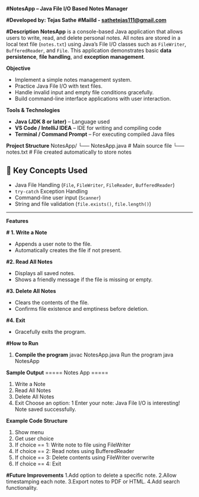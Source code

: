 **#NotesApp – Java File I/O Based Notes Manager**

**#Developed by: Tejas Sathe**
**#MailId - sathetejas111@gmail.com**

**#Description**
**NotesApp** is a console-based Java application that allows users to write, read, and delete personal notes. All notes are stored in a local text file (`notes.txt`) 
  using Java’s File I/O classes such as `FileWriter`, `BufferedReader`, and `File`. This application demonstrates basic **data persistence**, **file handling**, and **exception management**.



**Objective**
- Implement a simple notes management system.
- Practice Java File I/O with text files.
- Handle invalid input and empty file conditions gracefully.
- Build command-line interface applications with user interaction.


**Tools & Technologies**
- **Java (JDK 8 or later)** – Language used
- **VS Code / IntelliJ IDEA** – IDE for writing and compiling code
- **Terminal / Command Prompt** – For executing compiled Java files


**Project Structure**
NotesApp/
└── NotesApp.java # Main source file
└── notes.txt # File created automatically to store notes

## 🔑 Key Concepts Used

- Java File Handling (`File`, `FileWriter`, `FileReader`, `BufferedReader`)
- `try-catch` Exception Handling
- Command-line user input (`Scanner`)
- String and file validation (`file.exists()`, `file.length()`)

---

**Features**

**# 1. Write a Note**
- Appends a user note to the file.
- Automatically creates the file if not present.

**#2. Read All Notes**
- Displays all saved notes.
- Shows a friendly message if the file is missing or empty.

**#3. Delete All Notes**
- Clears the contents of the file.
- Confirms file existence and emptiness before deletion.

**#4. Exit**
- Gracefully exits the program.


**#How to Run**

1. **Compile the program**
   javac NotesApp.java
     Run the program
     java NotesApp

**Sample Output**
===== Notes App =====
1. Write a Note
2. Read All Notes
3. Delete All Notes
4. Exit
Choose an option: 1
Enter your note: Java File I/O is interesting!
Note saved successfully.

**Example Code Structure**
 1. Show menu
 2. Get user choice
 3. If choice == 1: Write note to file using FileWriter
 4. If choice == 2: Read notes using BufferedReader
 5. If choice == 3: Delete contents using FileWriter overwrite
 6. If choice == 4: Exit

**#Future Improvements**
1.Add option to delete a specific note.
2.Allow timestamping each note.
3.Export notes to PDF or HTML.
4.Add search functionality.

